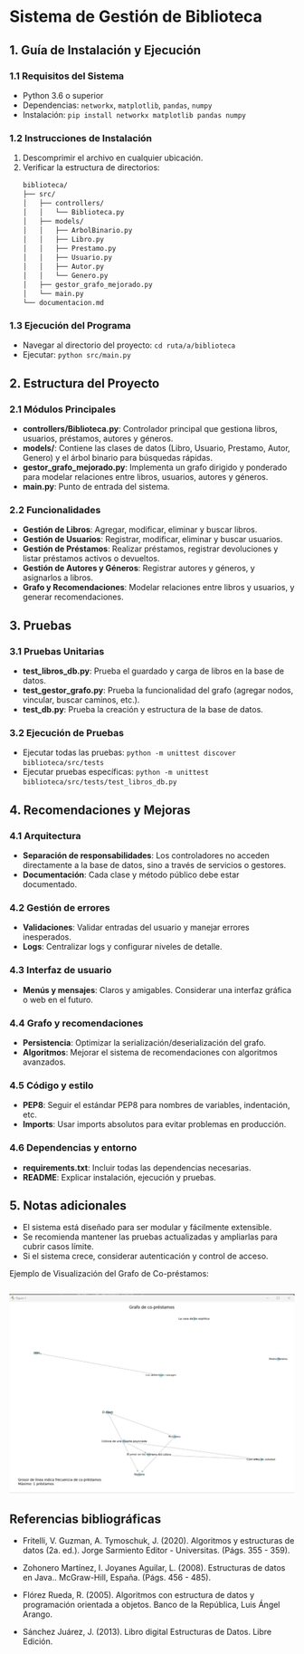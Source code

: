 # Sistema de Gestión de Biblioteca

## 1. Guía de Instalación y Ejecución

### 1.1 Requisitos del Sistema
- Python 3.6 o superior
- Dependencias: `networkx`, `matplotlib`, `pandas`, `numpy`
- Instalación: `pip install networkx matplotlib pandas numpy`

### 1.2 Instrucciones de Instalación
1. Descomprimir el archivo en cualquier ubicación.
2. Verificar la estructura de directorios:
   ```
   biblioteca/
   ├── src/
   │   ├── controllers/
   │   │   └── Biblioteca.py
   │   ├── models/
   │   │   ├── ArbolBinario.py
   │   │   ├── Libro.py
   │   │   ├── Prestamo.py
   │   │   ├── Usuario.py
   │   │   ├── Autor.py
   │   │   └── Genero.py
   │   ├── gestor_grafo_mejorado.py
   │   └── main.py
   └── documentacion.md
   ```

### 1.3 Ejecución del Programa
- Navegar al directorio del proyecto: `cd ruta/a/biblioteca`
- Ejecutar: `python src/main.py`

## 2. Estructura del Proyecto

### 2.1 Módulos Principales
- **controllers/Biblioteca.py**: Controlador principal que gestiona libros, usuarios, préstamos, autores y géneros.
- **models/**: Contiene las clases de datos (Libro, Usuario, Prestamo, Autor, Genero) y el árbol binario para búsquedas rápidas.
- **gestor_grafo_mejorado.py**: Implementa un grafo dirigido y ponderado para modelar relaciones entre libros, usuarios, autores y géneros.
- **main.py**: Punto de entrada del sistema.

### 2.2 Funcionalidades
- **Gestión de Libros**: Agregar, modificar, eliminar y buscar libros.
- **Gestión de Usuarios**: Registrar, modificar, eliminar y buscar usuarios.
- **Gestión de Préstamos**: Realizar préstamos, registrar devoluciones y listar préstamos activos o devueltos.
- **Gestión de Autores y Géneros**: Registrar autores y géneros, y asignarlos a libros.
- **Grafo y Recomendaciones**: Modelar relaciones entre libros y usuarios, y generar recomendaciones.

## 3. Pruebas

### 3.1 Pruebas Unitarias
- **test_libros_db.py**: Prueba el guardado y carga de libros en la base de datos.
- **test_gestor_grafo.py**: Prueba la funcionalidad del grafo (agregar nodos, vincular, buscar caminos, etc.).
- **test_db.py**: Prueba la creación y estructura de la base de datos.

### 3.2 Ejecución de Pruebas
- Ejecutar todas las pruebas: `python -m unittest discover biblioteca/src/tests`
- Ejecutar pruebas específicas: `python -m unittest biblioteca/src/tests/test_libros_db.py`

## 4. Recomendaciones y Mejoras

### 4.1 Arquitectura
- **Separación de responsabilidades**: Los controladores no acceden directamente a la base de datos, sino a través de servicios o gestores.
- **Documentación**: Cada clase y método público debe estar documentado.

### 4.2 Gestión de errores
- **Validaciones**: Validar entradas del usuario y manejar errores inesperados.
- **Logs**: Centralizar logs y configurar niveles de detalle.

### 4.3 Interfaz de usuario
- **Menús y mensajes**: Claros y amigables. Considerar una interfaz gráfica o web en el futuro.

### 4.4 Grafo y recomendaciones
- **Persistencia**: Optimizar la serialización/deserialización del grafo.
- **Algoritmos**: Mejorar el sistema de recomendaciones con algoritmos avanzados.

### 4.5 Código y estilo
- **PEP8**: Seguir el estándar PEP8 para nombres de variables, indentación, etc.
- **Imports**: Usar imports absolutos para evitar problemas en producción.

### 4.6 Dependencias y entorno
- **requirements.txt**: Incluir todas las dependencias necesarias.
- **README**: Explicar instalación, ejecución y pruebas.

## 5. Notas adicionales
- El sistema está diseñado para ser modular y fácilmente extensible.
- Se recomienda mantener las pruebas actualizadas y ampliarlas para cubrir casos límite.
- Si el sistema crece, considerar autenticación y control de acceso.

Ejemplo de Visualización del Grafo de Co-préstamos:
```
```
![alt text](<grafos prueba-1.jpg>)

## Referencias bibliográficas

* Fritelli, V. Guzman, A. Tymoschuk, J. (2020). Algoritmos y estructuras de datos (2a. ed.). Jorge Sarmiento Editor - Universitas. (Págs. 355 - 359).

* Zohonero Martínez, I. Joyanes Aguilar, L. (2008). Estructuras de datos en Java.. McGraw-Hill, España. (Págs. 456 - 485).

* Flórez Rueda, R. (2005). Algoritmos con estructura de datos y programación orientada a objetos. Banco de la República, Luis Ángel Arango.

* Sánchez Juárez, J. (2013). Libro digital Estructuras de Datos. Libre Edición.